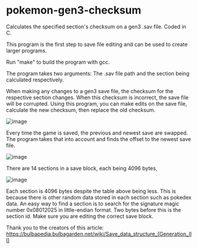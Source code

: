 # pokemon-gen3-checksum
Calculates the specified section's checksum on a gen3 .sav file. Coded in C.

This program is the first step to save file editing and can be used to create larger programs.

Run "make" to build the program with gcc.

The program takes two arguments: The .sav file path and the section being calculated respectively.

When making any changes to a gen3 save file, the checksum for the respective section changes. When this checksum is incorrect, the save file will be corrupted. Using this program, you can make edits on the save file, calculate the new checksum, then replace the old checksum.

![image](https://github.com/TylerDVogt/pokemon-gen3-checksum/assets/89884480/7e2b073a-7411-4cbf-bced-143a5f52d907)

Every time the game is saved, the previous and newest save are swapped. The program takes that into account and finds the offset to the newest save file.

![image](https://github.com/TylerDVogt/pokemon-gen3-checksum/assets/89884480/49bcb410-da4b-4df0-96b1-b75dad52f565)

There are 14 sections in a save block, each being 4096 bytes,

![image](https://github.com/TylerDVogt/pokemon-gen3-checksum/assets/89884480/2cc2d029-9e95-4ee5-b2e8-4331275460d9)

Each section is 4096 bytes despite the table above being less. This is because there is other random data stored in each section such as pokedex data.
An easy way to find a section is to search for the signature magic number 0x08012025 in little-endian format. Two bytes before this is the section id. Make sure you are editing the correct save block.

Thank you to the creators of this article: https://bulbapedia.bulbagarden.net/wiki/Save_data_structure_(Generation_III)
